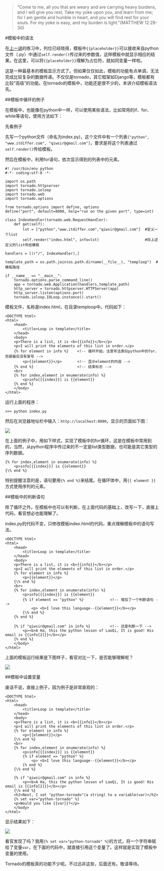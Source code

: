 >"Come to me, all you that are weary and are carrying heavy burdens, and I will give you rest. Take my yoke upon you, and learn from me; for I am gentle and humble in heart, and you will find rest for your souls. For my yoke is easy, and my burden is light."(MATTHEW 12:28-30)

#模板中的语法

在[上一讲](./311.md)的练习中，列位已经晓得，模板中`{{placeholder}}`可以接收来自python文件（.py）中通过`self.render()`传过来的参数值，这样模板中就显示相应的结果。在这里，可以将`{{placeholder}}`理解为占位符，就如同变量一样啦。

这是一种最基本的模板显示方式了。但如果仅仅如此，模板的功能有点单调，无法完成比较复杂的数据传递。不仅仅是tornado，其它框架如Django等，模板都有比较“高级”的功能。在tornado的模板中，功能还是很不少的，本讲介绍模板语法先。

##模板中循环的例子

在模板中，也能像在python中一样，可以使用某些语法，比如常用的if、for、while等语句，使用方法如下：

先看例子

先写一个python文件（命名为index.py)，这个文件中有一个列表`["python", "www.itdiffer.com", "qiwsir@gmail.com"]`，要求是将这个列表通过`self.render()`传给模板。

然后在模板中，利用for语句，依次显示得到的列表中的元素。

	#! /usr/bin/env python
	#-*- coding:utf-8 -*-

	import os.path
	import tornado.httpserver
	import tornado.ioloop
	import tornado.web
	import tornado.options

	from tornado.options import define, options
	define("port", default=8000, help="run on the given port", type=int)

	class IndexHandler(tornado.web.RequestHandler):
	    def get(self):
	        lst = ["python","www.itdiffer.com","qiwsir@gmail.com"]  #定义一个list
	        self.render("index.html", info=lst)                     #将上述定义的list传给模板

	handlers = [(r"/", IndexHandler),]

	template_path = os.path.join(os.path.dirname(__file__), "temploop")  #模板路径

	if __name__ == "__main__":
	    tornado.options.parse_command_line()
	    app = tornado.web.Application(handlers,template_path)
	    http_server = tornado.httpserver.HTTPServer(app)
	    http_server.listen(options.port)
	    tornado.ioloop.IOLoop.instance().start()

模板文件，名称是index.html，在目录temploop中。代码如下：

	<DOCTYPE html>
	<html>
	    <head>
	        <title>Loop in template</title>
	    </head>
	    <body>
	    <p>There is a list, it is <b>{{info}}</b></p>
	    <p>I will print the elements of this list in order.</p>
	    {% for element in info %}    <!-- 循环开始，注意写法类似python中的for，但是最后没有冒号 -->
	        <p>{{element}}</p>       <!-- 显示element的内容 -->
	    {% end %}                    <!-- 结束标志 -->
	    <br>
	    {% for index,element in enumerate(info) %}
	        <p>info[{{index}}] is {{element}}
	    {% end %}
	    </body>
	</html>

运行上面的程序：

    >>> python index.py

然后在浏览器地址栏中输入：`http://localhost:8000`，显示的页面如下图：

![](https://raw.githubusercontent.com/qiwsir/ITArticles/master/Pictures/31201.png)

在上面的例子中，用如下样式，实现了模板中的for循环，这是在模板中常用到的，当然，从python程序中传过来的不一定是list类型数据，也可能是其它类型的序列数据。

    {% for index,element in enumerate(info) %}
        <p>info[{{index}}] is {{element}}
    {\% end %}

特别提醒注意的是，语句要用`{% end %}`来结尾。在循环体中，用`{{ element }}`方式使用序列的元素。

##模板中的判断语句

除了循环之外，在模板中也可以有判断，在上面代码的基础上，改写一下，直接上代码，看官想必也能理解了。

index.py的代码不变，只修改模板index.html的代码，重点理解模板中的语句写法。

    <DOCTYPE html>
    <html>
        <head>
            <title>Loop in template</title>
        </head>
        <body>
        <p>There is a list, it is <b>{{info}}</b></p>
        <p>I will print the elements of this list in order.</p>
        {% for element in info %}
            <p>{{element}}</p>
        {\% end %}
        <br>
        {% for index,element in enumerate(info) %}
            <p>info[{{index}}] is {{element}}
            {% if element == "python" %}            <!-- 增加了一个判断语句 -->
                <p> <b>I love this language--{{element}}</b></p>
            {\% end %}
        {% end %}

        {% if "qiwsir@gmail.com" in info %}         <!-- 还是判断一下 -->
            <p><b>A Ha, this the python lesson of LaoQi, It is good! His email is {{info[2]}}</b></p>
        {% end %}
        </body>
    </html>

上面的模板运行结果是下图样子，看官对比一下，是否能够理解呢？

![](https://raw.githubusercontent.com/qiwsir/ITArticles/master/Pictures/31202.png)

##模板中设置变量

废话不说，直接上例子，因为例子是非常直观的：

	<DOCTYPE html>
	<html>
	    <head>
	        <title>Loop in template</title>
	    </head>
	    <body>
	    <p>There is a list, it is <b>{{info}}</b></p>
	    <p>I will print the elements of this list in order.</p>
	    {% for element in info %}
	        <p>{{element}}</p>
	    {\% end %}
	    <br>
	    {% for index,element in enumerate(info) %}
	        <p>info[{{index}}] is {{element}}
	        {% if element == "python" %}
	            <p> <b>I love this language--{{element}}</b></p>
	        {% end %}
	    {\% end %}

	    {% if "qiwsir@gmail.com" in info %}
	        <p><b>A Ha, this the python lesson of LaoQi, It is good! His email is {{info[2]}}</b></p>
	    {\% end %}
	    <h2>Next, I set "python-tornado"(a string) to a variable(var)</h2>
	    {% set var="python-tornado" %}
	    <p>Would you like {{var}}?</p>
	    </body>
	</html>

显示结果如下：

![](https://raw.githubusercontent.com/qiwsir/ITArticles/master/Pictures/31203.png)

看官发现了吗？我用`{% set var="python-tornado" %}`的方式，将一个字符串赋给了变量`var`，在下面的代码中，就直接引用这个变量了。这样就是实现了模板中变量的使用。

Tornado的模板真的功能不少呢。不过远非这些，后面还有。敬请等待。
